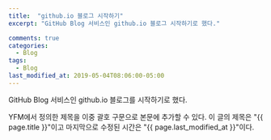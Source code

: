 ```yaml
---
title:  "github.io 블로그 시작하기"
excerpt: "GitHub Blog 서비스인 github.io 블로그 시작하기로 했다."

comments: true
categories:
  - Blog
tags:
  - Blog
last_modified_at: 2019-05-04T08:06:00-05:00
---
```


GitHub Blog 서비스인 github.io 블로그를 시작하기로 했다.

YFM에서 정의한 제목을 이중 괄호 구문으로 본문에 추가할 수 있다.
이 글의 제목은 "{{ page.title }}"이고
마지막으로 수정된 시간은 "{{ page.last_modified_at }}"이다.